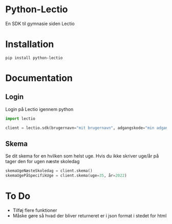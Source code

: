 # Python-Lectio
En SDK til gymnasie siden Lectio

# Installation
```
pip install python-lectio
```

# Documentation
## Login
Login på Lectio igennem python
```python
import lectio

client = lectio.sdk(brugernavn="mit brugernavn", adgangskode="min adgangskode", skoleId="mit skole id")
```
## Skema
Se dit skema for en hvilken som helst uge. Hvis du ikke skriver uge/år på tager den for ugen næste skoledag
```python
skemaUgeNæsteSkoledag = client.skema()
skemaUgePåSpecifikUge = client.skema(uge=35, år=2022)
```

# To Do
   * Tilføj flere funktioner
   * Måske gøre så hvad der bliver returneret er i json format i stedet for html